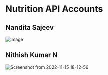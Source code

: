 # Nutrition API Accounts

## Nandita Sajeev
![image](https://user-images.githubusercontent.com/71515520/201830760-710e2422-9e97-4122-bf39-a4eece34c2c7.png)

## Nithish Kumar N
![Screenshot from 2022-11-15 18-12-56](https://user-images.githubusercontent.com/96137585/201922504-4d53af26-fc2a-4f4b-a45f-1a8dbf21ec68.png)

